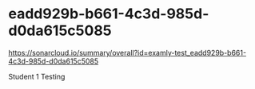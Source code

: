 # eadd929b-b661-4c3d-985d-d0da615c5085
https://sonarcloud.io/summary/overall?id=examly-test_eadd929b-b661-4c3d-985d-d0da615c5085

Student 1 Testing